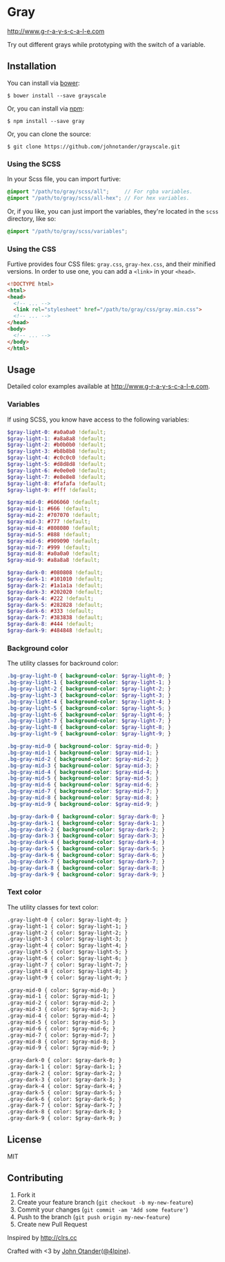 # Gray

<http://www.g-r-a-y-s-c-a-l-e.com>

Try out different grays while prototyping with the switch of a variable.

## Installation

You can install via [bower](http://bower.io):

```
$ bower install --save grayscale
```

Or, you can install via [npm](http://npmjs.org):

```
$ npm install --save gray
```
Or, you can clone the source:

```
$ git clone https://github.com/johnotander/grayscale.git
```

### Using the SCSS

In your Scss file, you can import furtive:

```scss
@import "/path/to/gray/scss/all";     // For rgba variables.
@import "/path/to/gray/scss/all-hex"; // For hex variables.
```

Or, if you like, you can just import the variables, they're located in the
`scss` directory, like so:

```scss
@import "/path/to/gray/scss/variables";
```

### Using the CSS

Furtive provides four CSS files: `gray.css`, `gray-hex.css`, and their minified versions. In
order to use one, you can add a `<link>` in your `<head>`.

```html
<!DOCTYPE html>
<html>
<head>
  <!-- ... -->
  <link rel="stylesheet" href="/path/to/gray/css/gray.min.css">
  <!-- ... -->
</head>
<body>
  <!-- ... -->
</body>
</html>
```

## Usage

Detailed color examples available at <http://www.g-r-a-y-s-c-a-l-e.com>.

### Variables

If using SCSS, you know have access to the following variables:

```scss
$gray-light-0: #a0a0a0 !default;
$gray-light-1: #a8a8a8 !default;
$gray-light-2: #b0b0b0 !default;
$gray-light-3: #b8b8b8 !default;
$gray-light-4: #c0c0c0 !default;
$gray-light-5: #d8d8d8 !default;
$gray-light-6: #e0e0e0 !default;
$gray-light-7: #e8e8e8 !default;
$gray-light-8: #fafafa !default;
$gray-light-9: #fff !default;

$gray-mid-0: #606060 !default;
$gray-mid-1: #666 !default;
$gray-mid-2: #707070 !default;
$gray-mid-3: #777 !default;
$gray-mid-4: #808080 !default;
$gray-mid-5: #888 !default;
$gray-mid-6: #909090 !default;
$gray-mid-7: #999 !default;
$gray-mid-8: #a0a0a0 !default;
$gray-mid-9: #a8a8a8 !default;

$gray-dark-0: #080808 !default;
$gray-dark-1: #101010 !default;
$gray-dark-2: #1a1a1a !default;
$gray-dark-3: #202020 !default;
$gray-dark-4: #222 !default;
$gray-dark-5: #282828 !default;
$gray-dark-6: #333 !default;
$gray-dark-7: #383838 !default;
$gray-dark-8: #444 !default;
$gray-dark-9: #484848 !default;
```

### Background color

The utility classes for backround color:

```scss
.bg-gray-light-0 { background-color: $gray-light-0; }
.bg-gray-light-1 { background-color: $gray-light-1; }
.bg-gray-light-2 { background-color: $gray-light-2; }
.bg-gray-light-3 { background-color: $gray-light-3; }
.bg-gray-light-4 { background-color: $gray-light-4; }
.bg-gray-light-5 { background-color: $gray-light-5; }
.bg-gray-light-6 { background-color: $gray-light-6; }
.bg-gray-light-7 { background-color: $gray-light-7; }
.bg-gray-light-8 { background-color: $gray-light-8; }
.bg-gray-light-9 { background-color: $gray-light-9; }

.bg-gray-mid-0 { background-color: $gray-mid-0; }
.bg-gray-mid-1 { background-color: $gray-mid-1; }
.bg-gray-mid-2 { background-color: $gray-mid-2; }
.bg-gray-mid-3 { background-color: $gray-mid-3; }
.bg-gray-mid-4 { background-color: $gray-mid-4; }
.bg-gray-mid-5 { background-color: $gray-mid-5; }
.bg-gray-mid-6 { background-color: $gray-mid-6; }
.bg-gray-mid-7 { background-color: $gray-mid-7; }
.bg-gray-mid-8 { background-color: $gray-mid-8; }
.bg-gray-mid-9 { background-color: $gray-mid-9; }

.bg-gray-dark-0 { background-color: $gray-dark-0; }
.bg-gray-dark-1 { background-color: $gray-dark-1; }
.bg-gray-dark-2 { background-color: $gray-dark-2; }
.bg-gray-dark-3 { background-color: $gray-dark-3; }
.bg-gray-dark-4 { background-color: $gray-dark-4; }
.bg-gray-dark-5 { background-color: $gray-dark-5; }
.bg-gray-dark-6 { background-color: $gray-dark-6; }
.bg-gray-dark-7 { background-color: $gray-dark-7; }
.bg-gray-dark-8 { background-color: $gray-dark-8; }
.bg-gray-dark-9 { background-color: $gray-dark-9; }
```

### Text color

The utility classes for text color:

```html
.gray-light-0 { color: $gray-light-0; }
.gray-light-1 { color: $gray-light-1; }
.gray-light-2 { color: $gray-light-2; }
.gray-light-3 { color: $gray-light-3; }
.gray-light-4 { color: $gray-light-4; }
.gray-light-5 { color: $gray-light-5; }
.gray-light-6 { color: $gray-light-6; }
.gray-light-7 { color: $gray-light-7; }
.gray-light-8 { color: $gray-light-8; }
.gray-light-9 { color: $gray-light-9; }

.gray-mid-0 { color: $gray-mid-0; }
.gray-mid-1 { color: $gray-mid-1; }
.gray-mid-2 { color: $gray-mid-2; }
.gray-mid-3 { color: $gray-mid-3; }
.gray-mid-4 { color: $gray-mid-4; }
.gray-mid-5 { color: $gray-mid-5; }
.gray-mid-6 { color: $gray-mid-6; }
.gray-mid-7 { color: $gray-mid-7; }
.gray-mid-8 { color: $gray-mid-8; }
.gray-mid-9 { color: $gray-mid-9; }

.gray-dark-0 { color: $gray-dark-0; }
.gray-dark-1 { color: $gray-dark-1; }
.gray-dark-2 { color: $gray-dark-2; }
.gray-dark-3 { color: $gray-dark-3; }
.gray-dark-4 { color: $gray-dark-4; }
.gray-dark-5 { color: $gray-dark-5; }
.gray-dark-6 { color: $gray-dark-6; }
.gray-dark-7 { color: $gray-dark-7; }
.gray-dark-8 { color: $gray-dark-8; }
.gray-dark-9 { color: $gray-dark-9; }
```



## License

MIT

## Contributing

1. Fork it
2. Create your feature branch (`git checkout -b my-new-feature`)
3. Commit your changes (`git commit -am 'Add some feature'`)
4. Push to the branch (`git push origin my-new-feature`)
5. Create new Pull Request

Inspired by <http://clrs.cc>

Crafted with <3 by [John Otander](http://johnotander.com)([@4lpine](https://twitter.com/4lpine)).
